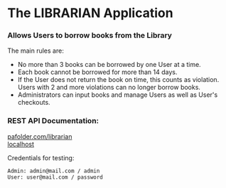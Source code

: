 The LIBRARIAN Application
=====================


###  Allows Users to borrow books from the Library
The main rules are:
- No more than 3 books can be borrowed by one User at a time.
- Each book cannot be borrowed for more than 14 days.
- If the User does not return the book on time, this counts as violation.<br>
 Users with 2 and more violations can no longer borrow books.
- Administrators can input books and manage Users as well as User's checkouts.

### REST API Documentation:

[pafolder.com/librarian](http://pafolder.com/librarian)<br>
[localhost](http://localhost)

Credentials for testing:

```
Admin: admin@mail.com / admin
User: user@mail.com / password
```
